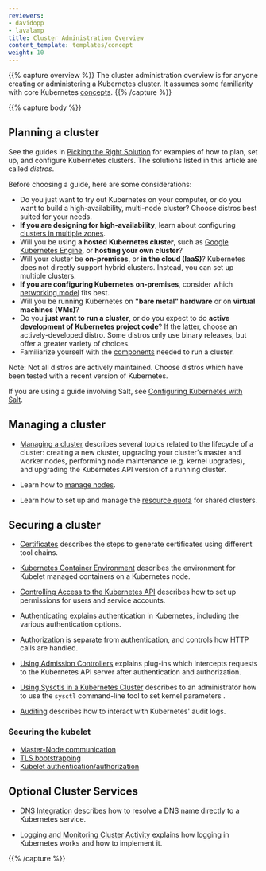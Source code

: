 ```yaml
---
reviewers:
- davidopp
- lavalamp
title: Cluster Administration Overview
content_template: templates/concept
weight: 10
---
```


{{% capture overview %}}
The cluster administration overview is for anyone creating or administering a Kubernetes cluster.
It assumes some familiarity with core Kubernetes [concepts](/docs/concepts/).
{{% /capture %}}

{{% capture body %}}
## Planning a cluster

See the guides in [Picking the Right Solution](/docs/setup/pick-right-solution/) for examples of how to plan, set up, and configure Kubernetes clusters. The solutions listed in this article are called *distros*.

Before choosing a guide, here are some considerations:

 - Do you just want to try out Kubernetes on your computer, or do you want to build a high-availability, multi-node cluster? Choose distros best suited for your needs.
 - **If you are designing for high-availability**, learn about configuring [clusters in multiple zones](/docs/concepts/cluster-administration/federation/).
 - Will you be using **a hosted Kubernetes cluster**, such as [Google Kubernetes Engine](https://cloud.google.com/kubernetes-engine/), or **hosting your own cluster**?
 - Will your cluster be **on-premises**, or **in the cloud (IaaS)**? Kubernetes does not directly support hybrid clusters. Instead, you can set up multiple clusters.
 - **If you are configuring Kubernetes on-premises**, consider which [networking model](/docs/concepts/cluster-administration/networking/) fits best.
 - Will you be running Kubernetes on **"bare metal" hardware** or on **virtual machines (VMs)**?
 - Do you **just want to run a cluster**, or do you expect to do **active development of Kubernetes project code**? If the
   latter, choose an actively-developed distro. Some distros only use binary releases, but
   offer a greater variety of choices.
 - Familiarize yourself with the [components](/docs/admin/cluster-components/) needed to run a cluster.

Note: Not all distros are actively maintained. Choose distros which have been tested with a recent version of Kubernetes.

If you are using a guide involving Salt, see [Configuring Kubernetes with Salt](/docs/admin/salt/).

## Managing a cluster

* [Managing a cluster](/docs/tasks/administer-cluster/cluster-management/) describes several topics related to the lifecycle of a cluster: creating a new cluster, upgrading your cluster’s master and worker nodes, performing node maintenance (e.g. kernel upgrades), and upgrading the Kubernetes API version of a running cluster.

* Learn how to [manage nodes](/docs/concepts/nodes/node/).

* Learn how to set up and manage the [resource quota](/docs/concepts/policy/resource-quotas/) for shared clusters.

## Securing a cluster

* [Certificates](/docs/concepts/cluster-administration/certificates/) describes the steps to generate certificates using different tool chains.

* [Kubernetes Container Environment](/docs/concepts/containers/container-environment-variables/) describes the environment for Kubelet managed containers on a Kubernetes node.

* [Controlling Access to the Kubernetes API](/docs/reference/access-authn-authz/controlling-access/) describes how to set up permissions for users and service accounts.

* [Authenticating](/docs/admin/authentication/) explains authentication in Kubernetes, including the various authentication options.

* [Authorization](/docs/admin/authorization/) is separate from authentication, and controls how HTTP calls are handled.

* [Using Admission Controllers](/docs/admin/admission-controllers/) explains plug-ins which intercepts requests to the Kubernetes API server after authentication and authorization.

* [Using Sysctls in a Kubernetes Cluster](/docs/concepts/cluster-administration/sysctl-cluster/) describes to an administrator how to use the `sysctl` command-line tool to set kernel parameters .

* [Auditing](/docs/tasks/debug-application-cluster/audit/) describes how to interact with Kubernetes' audit logs.

### Securing the kubelet
  * [Master-Node communication](/docs/concepts/architecture/master-node-communication/)
  * [TLS bootstrapping](/docs/reference/command-line-tools-reference/kubelet-tls-bootstrapping/)
  * [Kubelet authentication/authorization](/docs/admin/kubelet-authentication-authorization/)

## Optional Cluster Services

* [DNS Integration](/docs/concepts/services-networking/dns-pod-service/) describes how to resolve a DNS name directly to a Kubernetes service.

* [Logging and Monitoring Cluster Activity](/docs/concepts/cluster-administration/logging/) explains how logging in Kubernetes works and how to implement it.

{{% /capture %}}


